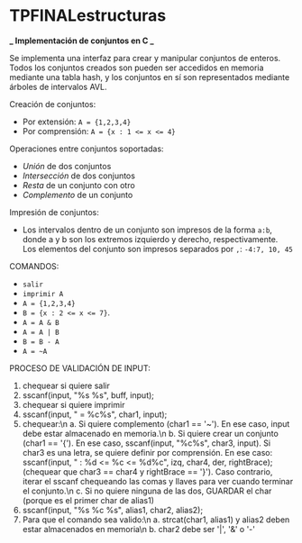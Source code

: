 # TPFINALestructuras

**_ Implementación de conjuntos en C _**

Se implementa una interfaz para crear y manipular conjuntos de enteros. Todos los conjuntos creados son pueden ser accedidos en memoria mediante una tabla hash, y los conjuntos en sí son representados mediante árboles de intervalos AVL.

Creación de conjuntos:

- Por extensión: `A = {1,2,3,4}`
- Por comprensión: `A = {x : 1 <= x <= 4}`

Operaciones entre conjuntos soportadas:

- _Unión_ de dos conjuntos
- _Intersección_ de dos conjuntos
- _Resta_ de un conjunto con otro
- _Complemento_ de un conjunto

Impresión de conjuntos:

- Los intervalos dentro de un conjunto son impresos de la forma `a:b`, donde a y b son los extremos izquierdo y derecho, respectivamente. Los elementos del conjunto son impresos separados por `,`: `-4:7, 10, 45`

COMANDOS:

- `salir`
- `imprimir A`
- `A = {1,2,3,4}`
- `B = {x : 2 <= x <= 7}`.
- `A = A & B`
- `A = A | B`
- `B = B - A`
- `A = ~A`

PROCESO DE VALIDACIÓN DE INPUT:


1. chequear si quiere salir
2. sscanf(input, "%s %s", buff, input);
3. chequear si quiere imprimir
4. sscanf(input, " = %c%s", char1, input);
5. chequear:\n
      a. Si quiere complemento (char1 == '~'). En ese caso, input debe estar almacenado en memoria.\n
      b. Si quiere crear un conjunto (char1 == '{'). En ese caso, 
         sscanf(input, "%c%s", char3, input). Si char3 es una letra, se quiere definir por comprensión.
         En ese caso: sscanf(input, " : %d <= %c <= %d%c", izq, char4, der, rightBrace); (chequear que char3 == char4 y rightBrace == '}').
         Caso contrario, iterar el sscanf chequeando las comas y llaves para ver cuando terminar el conjunto.\n
      c. Si no quiere ninguna de las dos, GUARDAR el char (porque es el primer char de alias1)
6. sscanf(input, "%s %c %s", alias1, char2, alias2);
7. Para que el comando sea valido:\n
      a. strcat(char1, alias1) y alias2 deben estar almacenados en memoria\n
      b. char2 debe ser '|', '&' o '-'
